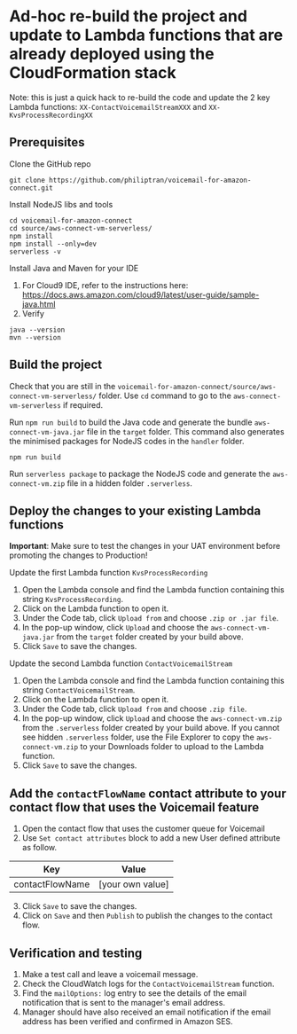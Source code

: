 # Ad-hoc re-build the project and update to Lambda functions that are already deployed using the CloudFormation stack

Note: this is just a quick hack to re-build the code and update the 2 key Lambda functions: `XX-ContactVoicemailStreamXXX` and `XX-KvsProcessRecordingXX`

## Prerequisites

Clone the GitHub repo

```
git clone https://github.com/philiptran/voicemail-for-amazon-connect.git
```

Install NodeJS libs and tools

```
cd voicemail-for-amazon-connect
cd source/aws-connect-vm-serverless/
npm install
npm install --only=dev
serverless -v
```

Install Java and Maven for your IDE

1. For Cloud9 IDE, refer to the instructions here: https://docs.aws.amazon.com/cloud9/latest/user-guide/sample-java.html
2. Verify

```
java --version
mvn --version
```

## Build the project

Check that you are still in the `voicemail-for-amazon-connect/source/aws-connect-vm-serverless/` folder. Use `cd` command to go to the `aws-connect-vm-serverless` if required.

Run `npm run build` to build the Java code and generate the bundle `aws-connect-vm-java.jar` file in the `target` folder. This command also generates the minimised packages for NodeJS codes in the `handler` folder.

```
npm run build
```

Run `serverless package` to package the NodeJS code and generate the `aws-connect-vm.zip` file in a hidden folder `.serverless`.

## Deploy the changes to your existing Lambda functions

**Important**: Make sure to test the changes in your UAT environment before promoting the changes to Production!

Update the first Lambda function `KvsProcessRecording`

1. Open the Lambda console and find the Lambda function containing this string `KvsProcessRecording`.
2. Click on the Lambda function to open it.
3. Under the Code tab, click `Upload from` and choose `.zip or .jar file`.
4. In the pop-up window, click `Upload` and choose the `aws-connect-vm-java.jar` from the `target` folder created by your build above.
5. Click `Save` to save the changes.

Update the second Lambda function `ContactVoicemailStream`

1. Open the Lambda console and find the Lambda function containing this string `ContactVoicemailStream`.
2. Click on the Lambda function to open it.
3. Under the Code tab, click `Upload from` and choose `.zip file`.
4. In the pop-up window, click `Upload` and choose the `aws-connect-vm.zip` from the `.serverless` folder created by your build above. If you cannot see hidden `.serverless` folder, use the File Explorer to copy the `aws-connect-vm.zip` to your Downloads folder to upload to the Lambda function.
5. Click `Save` to save the changes.


## Add the `contactFlowName` contact attribute to your contact flow that uses the Voicemail feature

1. Open the contact flow that uses the customer queue for Voicemail
2. Use `Set contact attributes` block to add a new User defined attribute as follow.

| Key             | Value            |
| --------------- | ---------------- |
| contactFlowName | [your own value] |

3. Click `Save` to save the changes.
4. Click on `Save` and then `Publish` to publish the changes to the contact flow.

## Verification and testing

1. Make a test call and leave a voicemail message.
2. Check the CloudWatch logs for the `ContactVoicemailStream` function.
3. Find the `mailOptions:` log entry to see the details of the email notification that is sent to the manager's email address.
4. Manager should have also received an email notification if the email address has been verified and confirmed in Amazon SES.





